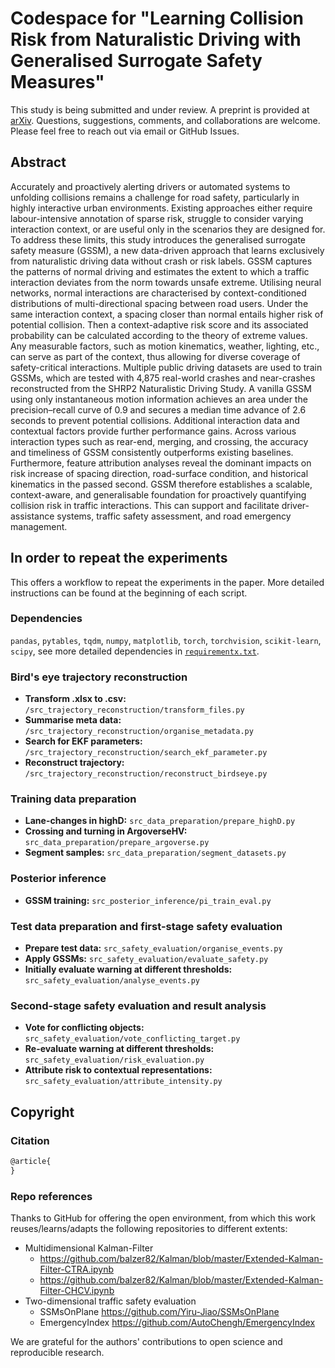 # Codespace for "Learning Collision Risk from Naturalistic Driving with Generalised Surrogate Safety Measures"
This study is being submitted and under review. A preprint is provided at [arXiv](https://arxiv.org/abs/2505.13556). Questions, suggestions, comments, and collaborations are welcome. Please feel free to reach out via email or GitHub Issues.

<!-- ## Directory of dynamic figures
Dynamic visualisations in this paper are saved in the folder [`./ResultData/DynamicFigures/`](ResultData/DynamicFigures/). Below we present the example in Figure 7 of a conflict 

<p align="center">
  <img src="ResultData/DynamicFigures/Figure7/Figure7.gif" alt="animated" width="75%" height="75%"/>
</p>

## Open access to SHRP2 Safety-Critical Trajectory Data
Collaborating with VITTI, we have made the processed anoynomous trajectory data publicly available. The data include 1,836 crashes, 6,881 near-crashes, and 32,581 baselines. The data are available at -->

## Abstract
Accurately and proactively alerting drivers or automated systems to unfolding collisions remains a challenge for road safety, particularly in highly interactive urban environments. Existing approaches either require labour-intensive annotation of sparse risk, struggle to consider varying interaction context, or are useful only in the scenarios they are designed for. To address these limits, this study introduces the generalised surrogate safety measure (GSSM), a new data-driven approach that learns exclusively from naturalistic driving data without crash or risk labels. GSSM captures the patterns of normal driving and estimates the extent to which a traffic interaction deviates from the norm towards unsafe extreme. Utilising neural networks, normal interactions are characterised by context-conditioned distributions of multi-directional spacing between road users. Under the same interaction context, a spacing closer than normal entails higher risk of potential collision. Then a context-adaptive risk score and its associated probability can be calculated according to the theory of extreme values. Any measurable factors, such as motion kinematics, weather, lighting, etc., can serve as part of the context, thus allowing for diverse coverage of safety-critical interactions. Multiple public driving datasets are used to train GSSMs, which are tested with 4,875 real-world crashes and near-crashes reconstructed from the SHRP2 Naturalistic Driving Study. A vanilla GSSM using only instantaneous motion information achieves an area under the precision–recall curve of 0.9 and secures a median time advance of 2.6 seconds to prevent potential collisions. Additional interaction data and contextual factors provide further performance gains. Across various interaction types such as rear-end, merging, and crossing, the accuracy and timeliness of GSSM consistently outperforms existing baselines. Furthermore, feature attribution analyses reveal the dominant impacts on risk increase of spacing direction, road-surface condition, and historical kinematics in the passed second. GSSM therefore establishes a scalable, context-aware, and generalisable foundation for proactively quantifying collision risk in traffic interactions. This can support and facilitate driver-assistance systems, traffic safety assessment, and road emergency management.

## In order to repeat the experiments
This offers a workflow to repeat the experiments in the paper. More detailed instructions can be found at the beginning of each script.

### Dependencies
`pandas`, `pytables`, `tqdm`, `numpy`, `matplotlib`, `torch`, `torchvision`, `scikit-learn`, `scipy`, see more detailed dependencies in [`requirementx.txt`](requirements.txt).

### Bird's eye trajectory reconstruction
- **Transform .xlsx to .csv:** `/src_trajectory_reconstruction/transform_files.py`
- **Summarise meta data:** `/src_trajectory_reconstruction/organise_metadata.py`
- **Search for EKF parameters:** `/src_trajectory_reconstruction/search_ekf_parameter.py`
- **Reconstruct trajectory:** `/src_trajectory_reconstruction/reconstruct_birdseye.py`

### Training data preparation
- **Lane-changes in highD:** `src_data_preparation/prepare_highD.py`
- **Crossing and turning in ArgoverseHV:** `src_data_preparation/prepare_argoverse.py`
- **Segment samples:** `src_data_preparation/segment_datasets.py`

### Posterior inference
- **GSSM training:** `src_posterior_inference/pi_train_eval.py`

### Test data preparation and first-stage safety evaluation
- **Prepare test data:** `src_safety_evaluation/organise_events.py`
- **Apply GSSMs:** `src_safety_evaluation/evaluate_safety.py`
- **Initially evaluate warning at different thresholds:** `src_safety_evaluation/analyse_events.py`

### Second-stage safety evaluation and result analysis
- **Vote for conflicting objects:** `src_safety_evaluation/vote_conflicting_target.py`
- **Re-evaluate warning at different thresholds:** `src_safety_evaluation/risk_evaluation.py`
- **Attribute risk to contextual representations:** `src_safety_evaluation/attribute_intensity.py`

## Copyright

### Citation
```latex
@article{
}
```

### Repo references
Thanks to GitHub for offering the open environment, from which this work reuses/learns/adapts the following repositories to different extents:

- Multidimensional Kalman-Filter
  - https://github.com/balzer82/Kalman/blob/master/Extended-Kalman-Filter-CTRA.ipynb
  - https://github.com/balzer82/Kalman/blob/master/Extended-Kalman-Filter-CHCV.ipynb
- Two-dimensional traffic safety evaluation
  - SSMsOnPlane https://github.com/Yiru-Jiao/SSMsOnPlane
  - EmergencyIndex https://github.com/AutoChengh/EmergencyIndex

We are grateful for the authors' contributions to open science and reproducible research.
